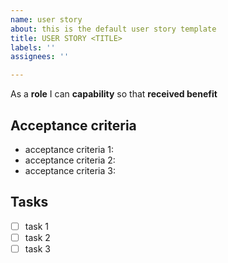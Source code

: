 ```yaml
---
name: user story
about: this is the default user story template
title: USER STORY <TITLE>
labels: ''
assignees: ''

---
```


As a **role** I can **capability** so that **received benefit**

## Acceptance criteria
* acceptance criteria 1:
* acceptance criteria 2:
* acceptance criteria 3:
## Tasks
- [ ] task 1
- [ ] task 2
- [ ] task 3
